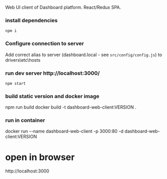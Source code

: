 Web UI client of Dashboard platform.
React/Redux SPA.

### install dependencies
`npm i`

### Configure connection to server
Add correct alias to server (dashboard.local - see `src/config/config.js`) to drivers\etc\hosts

### run dev server http://localhost:3000/
`npm start`

### build static version and docker image
npm run build
docker build -t dashboard-web-client:VERSION .

### run in container
docker run --name dashboard-web-client -p 3000:80 -d dashboard-web-client:VERSION

# open in browser
http://localhost:3000
